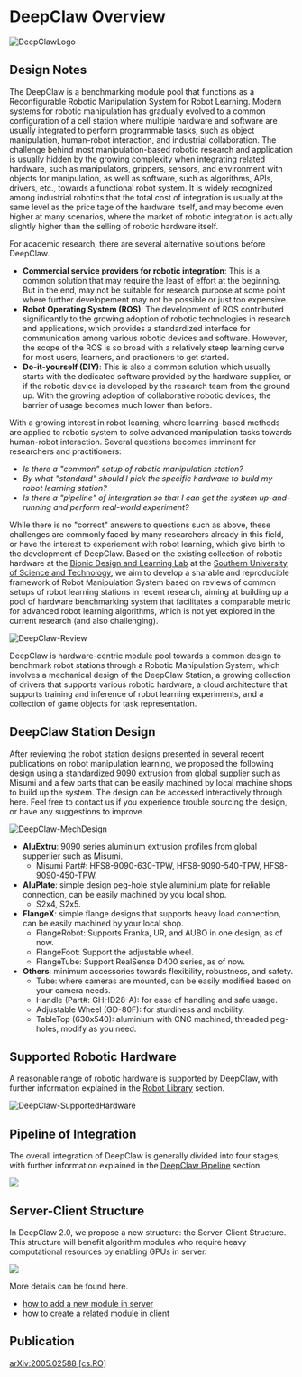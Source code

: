 # DeepClaw Overview

![DeepClawLogo](asset/fig-DeepClaw.png)

## Design Notes

The DeepClaw is a benchmarking module pool that functions as a Reconfigurable Robotic Manipulation System for Robot Learning. Modern systems for robotic manipulation has gradually evolved to a common configuration of a cell station where multiple hardware and software are usually integrated to perform programmable tasks, such as object manipulation, human-robot interaction, and industrial collaboration. The challenge behind most manipulation-based robotic research and application is usually hidden by the growing complexity when integrating related hardware, such as manipulators, grippers, sensors, and environment with objects for manipulation, as well as software, such as algorithms, APIs, drivers, etc., towards a functional robot system. It is widely recognized among industrial robotics that the total cost of integration is usually at the same level as the price tage of the hardware itself, and may become even higher at many scenarios, where the market of robotic integration is actually slightly higher than the selling of robotic hardware itself.

For academic research, there are several alternative solutions before DeepClaw.

- **Commercial service providers for robotic integration**: This is a common solution that may require the least of effort at the beginning. But in the end, may not be suitable for research purpose at some point where further developement may not be possible or just too expensive.
- **Robot Operating System (ROS)**: The development of ROS contributed significantly to the growing adoption of robotic technologies in research and applications, which provides a standardized interface for communication among various robotic devices and software. However, the scope of the ROS is so broad with a relatively steep learning curve for most users, learners, and practioners to get started.
- **Do-it-yourself (DIY)**: This is also a common solution which usually starts with the dedicated software provided by the hardware supplier, or if the robotic device is developed by the research team from the ground up. With the growing adoption of collaborative robotic devices, the barrier of usage becomes much lower than before.

With a growing interest in robot learning, where learning-based methods are applied to robotic system to solve advanced manipulation tasks towards human-robot interaction. Several questions becomes imminent for researchers and practitioners:

- *Is there a "common" setup of robotic manipulation station?*
- *By what "standard" should I pick the specific hardware to build my robot learning station?*
- *Is there a "pipeline" of intergration so that I can get the system up-and-running and perform real-world experiment?*

While there is no "correct" answers to questions such as above, these challenges are commonly faced by many researchers already in this field, or have the interest to experiement with robot learning, which give birth to the development of DeepClaw. Based on the existing collection of robotic hardware at the [Bionic Design and Learning Lab](https://ancorasir.com/) at the [Southern University of Science and Technology](https://www.sustech.edu.cn/), we aim to develop a sharable and reproducible framework of Robot Manipulation System based on reviews of common setups of robot learning stations in recent research, aiming at building up a pool of hardware benchmarking system that facilitates a comparable metric for advanced robot learning algorithms, which is not yet explored in the current research (and also challenging).

![DeepClaw-Review](asset/fig-RobotStationReview.png)

DeepClaw is hardware-centric module pool towards a common design to benchmark robot stations through a Robotic Manipulation System, which involves a mechanical design of the DeepClaw Station, a growing collection of drivers that supports various robotic hardware, a cloud architecture that supports training and inference of robot learning experiments, and a collection of game objects for task representation.

## DeepClaw Station Design

After reviewing the robot station designs presented in several recent publications on robot manipulation learning, we proposed the following design using a standardized 9090 extrusion from global supplier such as Misumi and a few parts that can be easily machined by local machine shops to build up the system. The design can be accessed interactively through here. Feel free to contact us if you experience trouble sourcing the design, or have any suggestions to improve.

![DeepClaw-MechDesign](asset/fig-DeepClaw-MechDesign.png)

- **AluExtru**: 9090 series aluminium extrusion profiles from global supperlier such as Misumi.
    - Misumi Part#: HFS8-9090-630-TPW, HFS8-9090-540-TPW, HFS8-9090-450-TPW.
- **AluPlate**: simple design peg-hole style aluminium plate for reliable connection, can be easily machined by you local shop.
    - S2x4, S2x5.
- **FlangeX**: simple flange designs that supports heavy load connection, can be easily machined by your local shop.
    - FlangeRobot: Supports Franka, UR, and AUBO in one design, as of now.
    - FlangeFoot: Support the adjustable wheel.
    - FlangeTube: Support RealSense D400 series, as of now.
- **Others**: minimum accessories towards flexibility, robustness, and safety.
    - Tube: where cameras are mounted, can be easily modified based on your camera needs.
    - Handle (Part#: GHHD28-A): for ease of handling and safe usage.
    - Adjustable Wheel (GD-80F): for sturdiness and mobility.
    - TableTop (630x540): aluminium with CNC machined, threaded peg-holes, modify as you need.

## Supported Robotic Hardware

A reasonable range of robotic hardware is supported by DeepClaw, with further information explained in the [Robot Library](robot.md) section.

![DeepClaw-SupportedHardware](asset/fig-DeepClaw-SupportedHardware.png)

## Pipeline of Integration

The overall integration of DeepClaw is generally divided into four stages, with further information explained in the [DeepClaw Pipeline](pipeline.md) section.

![](asset/fig-DeepClaw-Pipeline.png)

## Server-Client Structure

In DeepClaw 2.0, we propose a new structure: the Server-Client Structure. This structure will benefit algorithm modules who require heavy computational resources by enabling GPUs in server.

![](asset/fig-ServerClient.png)

More details can be found here.

- [how to add a new module in server]([https://github.com/bionicdl-sustech/DeepClaw/blob/master/deepclaw/utils/Add%20New%20Module%20in%20Server.md])
- [how to create a related module in client]([https://github.com/bionicdl-sustech/DeepClaw/blob/master/deepclaw/utils/Create%20A%20New%20Client%20Module.md])

## Publication

[arXiv:2005.02588 [cs.RO]](https://arxiv.org/abs/2005.02588)